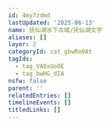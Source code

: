 ```yaml
---
id: 4my7zdmd
lastUpdated: '2025-06-13'
name: 抚仙湖水下古城/抚仙湖文字
aliases: []
layer: 2
categoryId: cat_gbwRo0At
tagIds:
  - tag_VAOxUoOE
  - tag_bwHG_dIA
nsfw: false
parent: ''
relatedEntries: []
timelineEvents: []
titledLinks: []
---
```


